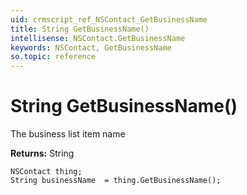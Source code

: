 ```yaml
---
uid: crmscript_ref_NSContact_GetBusinessName
title: String GetBusinessName()
intellisense: NSContact.GetBusinessName
keywords: NSContact, GetBusinessName
so.topic: reference
---
```


# String GetBusinessName()

The business list item name

**Returns:** String

```crmscript
NSContact thing;
String businessName  = thing.GetBusinessName();
```


